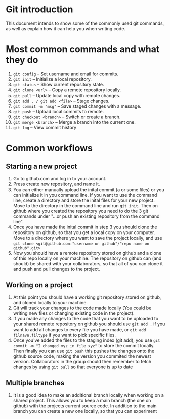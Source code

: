 # Git introduction
This document intends to show some of the commonly used git commands, as well as explain how it can help you when writing code.

# Most common commands and what they do
1. `git config` – Set username and email for commits.
2. `git init` – Initialize a local repository.
3. `git status` – Show current repository state.
4. `git clone <url>` – Copy a remote repository locally.
5. `git pull` – Update local copy with remote changes.
6. `git add . / git add <file>` – Stage changes.
7. `git commit -m "msg"` – Save staged changes with a message.
8. `git push` – Upload local commits to remote.
9. `git checkout <branch>` – Switch or create a branch.
10. `git merge <branch>` – Merge a branch into the current one.
11. `git log` – View commit history

# Common workflows
## Starting a new project
1. Go to github.com and log in to your account.
2. Press create new repository, and name it.
3. You can either manually upload the inital commit (a or some files) or you can initialize it in you command line.
If you want to use the command line, create a directory and store the inital files for your new project.
Move to the directory in the command line and run `git init`.
Then on github where you created the repository you need to do the 3 git commands under "…or push an existing repository from the command line".
4. Once you have made the inital commit in step 3 you should clone the repository on github, so that you get a local copy on your computer.
   Move to a directory where you want to save the project locally, and use `git clone <git@github.com:"username on github"/"repo name on github".git>`
5. Now you should have a remote repository stored on github and a clone of this repo locally on your machine. The repository on github can (and should) be shared with your collaborators, so that all of you can clone it and push and pull changes to the project.

## Working on a project
1. At this point you should have a working git repository stored on github, and cloned locally to your machine.
2. Git will track your changes to the code made locally (You could be writing new files or changing existing code in the project).
3. If you made any changes to the code that you want to be uploaded to your shared remote repository on github you should use `git add .` if you want to add all changes to every file you have made, or `git add filnavn.filtype` if you want to pick specific files.
4. Once you've added the files to the staging index (git add), you use `git commit -m "I changed xyz in file xyz"` to store the commit locally. Then finally you can use `git push` this pushes the changes onto the github source code, making the version you commited the newest version. Collaborators in the group should then remember to fetch changes by using `git pull` so that everyone is up to date

## Multiple branches
1. It is a good idea to make an additional branch locally when working on a shared project. This allows you to keep a main branch (the one on github) with the projects current source code. In addition to the main branch you can create a new one locally, so that you can experiment
